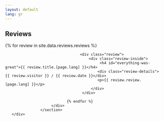 ```yaml
---
layout: default
lang: gr
---
```

<div class="main">
        <div class="content">
             <section id="reviews" class="reviews">   
                            <h2 class="page-title" >Reviews </h2>
                            <div class="reviews-wrapper"> 
                                {% for review in site.data.reviews.reviews %}
                                                                   
                                      <div class="review">     
                                          <div class="review-inside">
                                               <h4 id="everything-was-great">{{ review.title.[page.lang] }}</h4>
                                              <div class="review-details">{{ review.visitor }} / {{ review.date }}</div>
                                              <p>{{ review.review.[page.lang] }}</p>
                                           </div>  
                                       </div>
                                    
                                {% endfor %}
                         </div>
                    </section>
       </div>
   </div>